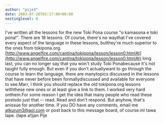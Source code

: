```yaml
---
author: "pije3"
date: 2003-07-26T03:17:00+00:00
nestinglevel: 0
---
```

I've written all the lessons for the new Toki Pona course "o kamasona e toki pona!". There are 18 lessons. Of course, there's no waythat I've covered every aspect of the language in these lessons, butthey're much superior to the ones from tokipona.org.[http://www.angelfire.com/cantina/tokipona/lesson/lesson0.htmlAt](http://www.angelfire.com/cantina/tokipona/lesson/lesson0.htmlAt) long last, you can no longer say that you won't study Toki Ponabecause it's not taught fully enough. But even if you don't actuallywant to go through the course to learn the language, there are manytopics discussed in the lessons that have never before been formallydiscussed and available for everyone to see.Marr, I think you should replace the old tokipona.org lessons withthese new ones or at least give a link to them. I worked very hard onthem.For some reason I get the idea that many people who read these postsdo just that --
 read. Read and don't respond. But anyhow, that's anissue for another time. If you DO have any comments, email me [atkurum3@aol.com](mailto://atkurum3@aol.com) or post back to this message board, of course.mi tawa lape. (lape a!)jan Pije